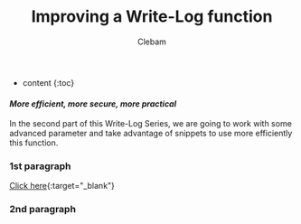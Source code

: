 ﻿---
layout: post
title:  "Improving a Write-Log function"
categories: PowerShell
tags: function
author: Clebam
series: Write-Log
---
* content
{:toc}

<!-- A short phrase of preview with a short text -->
#### _More efficient, more secure, more practical_

In the second part of this Write-Log Series, we are going to work with some advanced parameter and take advantage of snippets to use more efficiently this function.


<!--End_Preview-->

### 1st paragraph
[Click here](http://mylink.com){:target="_blank"}

### 2nd paragraph

